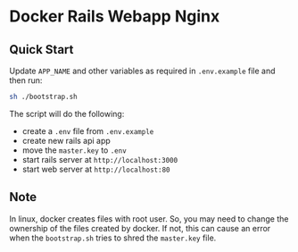 # Docker Rails Webapp Nginx

## Quick Start

Update `APP_NAME` and other variables as required in `.env.example` file and then run:

```bash
sh ./bootstrap.sh
```

The script will do the following:
- create a `.env` file from `.env.example`
- create new rails api app
- move the `master.key` to `.env`
- start rails server at `http://localhost:3000`
- start web server at `http://localhost:80`

## Note

In linux, docker creates files with root user. So, you may need to change the ownership of the files created by docker. If not, this can cause an error when the `bootstrap.sh` tries to shred the `master.key` file.
